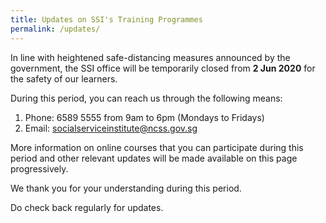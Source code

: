 ```yaml
---
title: Updates on SSI's Training Programmes
permalink: /updates/
---
```


In line with heightened safe-distancing measures announced by the government, the SSI office will be temporarily closed from **2 Jun 2020**  for the safety of our learners.  
  
During this period, you can reach us through the following means:

1.  Phone: 6589 5555 from 9am to 6pm (Mondays to Fridays)
2.  Email: <socialserviceinstitute@ncss.gov.sg>

More information on online courses that you can participate during this period and other relevant updates will be made available on this page progressively.  
  
We thank you for your understanding during this period.  
  
Do check back regularly for updates.

